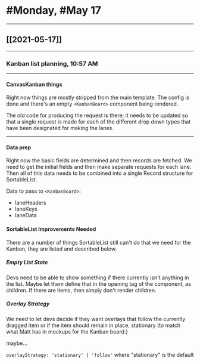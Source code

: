 # #Monday, #May 17

---

## [[2021-05-17]]

---

### Kanban list planning, 10:57 AM

---

#### CanvasKanban things

Right now things are mostly stripped from the main template. The config is done and there's an empty `<KanbanBoard>` component being rendered.

The old code for producing the request is there; it needs to be updated so that a single request is made for each of the different drop down types that have been designated for making the lanes.

---

#### Data prep

Right now the basic fields are determined and then records are fetched. We need to get the initial fields and then make separate requests for each lane. Then all of this data needs to be combined into a single Record structure for SortableList.

Data to pass to `<KanbanBoard>`:
- laneHeaders
- laneKeys
- laneData









#### SortableList Improvements Needed

There are a number of things SortableList still can't do that we need for the Kanban, they are listed and described below.

##### Empty List State

Devs need to be able to show something if there currently isn't anything in the list. Maybe let them define that in the opening tag of the component, as children. If there are items, then simply don't render children.

##### Overlay Strategy

We need to let devs decide if they want overlays that follow the currently dragged item or if the item should remain in place, stationary (to match what Matt has in mockups for the Kanban board.)

maybe...

`overlayStrategy: 'stationary' | 'follow'` where "stationary" is the default







